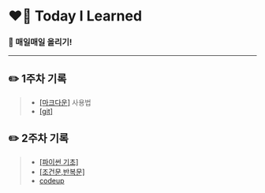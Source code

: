 # ❤️‍🔥 Today I Learned
### 📌 매일매일 올리기!
---

## ✏️ **1주차** 기록

> - [[마크다운]](./마크다운%20내용정리.md) 사용법 
> - [[git]](./git%20.md) 

## ✏️ **2주차** 기록
> - [[파이썬 기초]](./python_basics.md) 
> - [[조건문,반복문]](./python2.md) 
> - [codeup](./codeup) 

